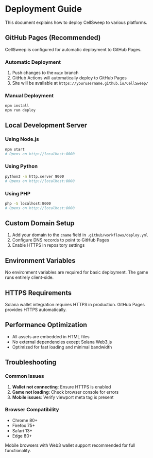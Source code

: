 # Deployment Guide

This document explains how to deploy CellSweep to various platforms.

## GitHub Pages (Recommended)

CellSweep is configured for automatic deployment to GitHub Pages.

### Automatic Deployment
1. Push changes to the `main` branch
2. GitHub Actions will automatically deploy to GitHub Pages
3. Site will be available at `https://yourusername.github.io/CellSweep/`

### Manual Deployment
```bash
npm install
npm run deploy
```

## Local Development Server

### Using Node.js
```bash
npm start
# Opens on http://localhost:8000
```

### Using Python
```bash
python3 -m http.server 8000
# Opens on http://localhost:8000
```

### Using PHP
```bash
php -S localhost:8000
# Opens on http://localhost:8000
```

## Custom Domain Setup

1. Add your domain to the `cname` field in `.github/workflows/deploy.yml`
2. Configure DNS records to point to GitHub Pages
3. Enable HTTPS in repository settings

## Environment Variables

No environment variables are required for basic deployment. The game runs entirely client-side.

## HTTPS Requirements

Solana wallet integration requires HTTPS in production. GitHub Pages provides HTTPS automatically.

## Performance Optimization

- All assets are embedded in HTML files
- No external dependencies except Solana Web3.js
- Optimized for fast loading and minimal bandwidth

## Troubleshooting

### Common Issues

1. **Wallet not connecting**: Ensure HTTPS is enabled
2. **Game not loading**: Check browser console for errors
3. **Mobile issues**: Verify viewport meta tag is present

### Browser Compatibility

- Chrome 80+
- Firefox 75+
- Safari 13+
- Edge 80+

Mobile browsers with Web3 wallet support recommended for full functionality.
